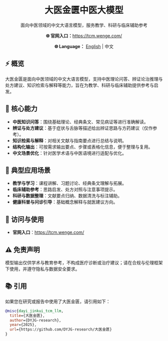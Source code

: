 <h1 align="center">大医金匮中医大模型</h1>

<p align="center">
  面向中医领域的中文大语言模型，服务教学、科研与临床辅助参考
</p>

<p align="center">
  <b>🌐 官网入口：</b><a href="https://tcm.wenge.com/">https://tcm.wenge.com/</a>
</p>

<p align="center">
  <b>🌐 Language：</b> <a href="README.md">English</a> | 中文
</p>

## ⚡️ 概览

大医金匮是面向中医领域的中文大语言模型，支持中医理论问答、辨证论治推理与处方建议、知识检索与解释等能力，旨在为教学、科研与临床辅助提供参考与启发。

## 🧩 核心能力

- **中医知识问答**：围绕基础理论、经典条文、常见病证等进行准确解读。
- **辨证与处方建议**：基于症状与舌脉等描述给出辨证思路与方药建议（仅作参考）。
- **知识检索与解释**：对相关文献与指南要点进行总结与说明。
- **结构化输出**：可按需求输出要点、步骤或表格化信息，便于整理与复用。
- **中文场景优化**：针对医学术语与中医语境进行适配与优化。

## 🧭 典型应用场景

- **教学与学习**：课程讲解、习题讨论、经典条文理解与拓展。
- **临床辅助参考**：思路启发、处方对照与注意事项提示。
- **科研与数据整理**：文献要点归纳、数据清洗与标注辅助。
- **健康科普与问诊引导**：基础概念解释与就医建议方向。

## 🚪 访问与使用

- **官网入口**：<a href="https://tcm.wenge.com/">https://tcm.wenge.com/</a>

## ⚠️ 免责声明

模型输出仅供学术与教育参考，不构成医疗诊断或治疗建议；请在合规与伦理框架下使用，并遵守隐私与数据安全要求。


## 📚 引用

如果您在研究或报告中使用了大医金匮，请引用如下：

```bibtex
@misc{dayi_jinkui_tcm_llm,
  title={大医金匮},
  author={DYJG-research},
  year={2025},
  url={https://github.com/DYJG-research/大医金匮}
}
```

